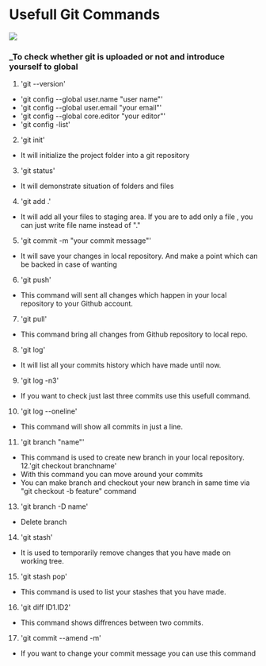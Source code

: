 # Usefull Git Commands
![](https://www.hostinger.web.tr/rehberler/wp-content/uploads/sites/6/2017/05/github-kullanimi-basit-git-komutlari-1-768x478.png)
### _To check whether git is uploaded or not and introduce yourself to global
1. 'git --version'

 + 'git config --global user.name "user name"'
 + 'git config --global user.email "your email"'
 + 'git config --global core.editor "your editor"'
 + 'git config -list'

2. 'git init'
 +  It will initialize the project folder into a git repository

3. 'git status'
  * It will demonstrate situation of folders and files
4. 'git add .'
  * It will add all your files to staging area. If you are to add only a file , you can just write file name instead of "."
5. 'git commit -m "your commit message"'
  * It will save your changes in local repository. And make a point which can be backed in case of wanting

6. 'git push'
  * This command will sent all changes which happen in your local repository to your Github account.
7. 'git pull'
  * This command bring  all changes from Github repository to local repo.
8. 'git log'
  * It will list all your commits history which have made until now.
9. 'git log -n3'
  * If you want to check just last three commits use this usefull command.
10. 'git log --oneline'
  * This command will show all commits in just a line.
11. 'git branch "name"'
  * This command is used to create new branch in your local repository.
12.'git checkout branchname'
  * With this command you can move around your commits
  * You can make branch and checkout your new branch in same time via "git checkout -b feature" command
13. 'git branch -D name'
  *  Delete branch
14. 'git stash'
  * It is used to temporarily remove changes that you have made on working tree.
15. 'git stash  pop'
  * This command is used to list your stashes that you have made.
16. 'git diff ID1.ID2'
  * This command shows diffrences between two commits.
17. 'git commit --amend -m'
 * If you want to change your commit message you can use this command 
 
